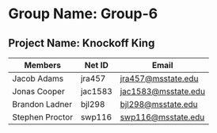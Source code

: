 # Group Name: Group-6
## Project Name: Knockoff King

| Members         | Net ID  | Email               |
| --------------- | ------- | ------------------- |
| Jacob Adams     | jra457  | jra457@msstate.edu  |
| Jonas Cooper    | jac1583 | jac1583@msstate.edu |
| Brandon Ladner  | bjl298  | bjl298@msstate.edu  |
| Stephen Proctor | swp116  | swp116@msstate.edu  |
